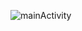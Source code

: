 ![mainActivity](https://user-images.githubusercontent.com/35918435/130083569-84ccd6ef-77dc-4822-bd6a-91800e370b73.png)
[]( https://sun9-84.userapi.com/impg/ps5ugsuDTQNEwrlwvH2u7mlxFh5cXPF-Ivs7Pw/ewk--P-sd9o.jpg?size=1440x1400&quality=96&sign=b7f8b1f4b0377bd85d8318b12833642e&type=album )
